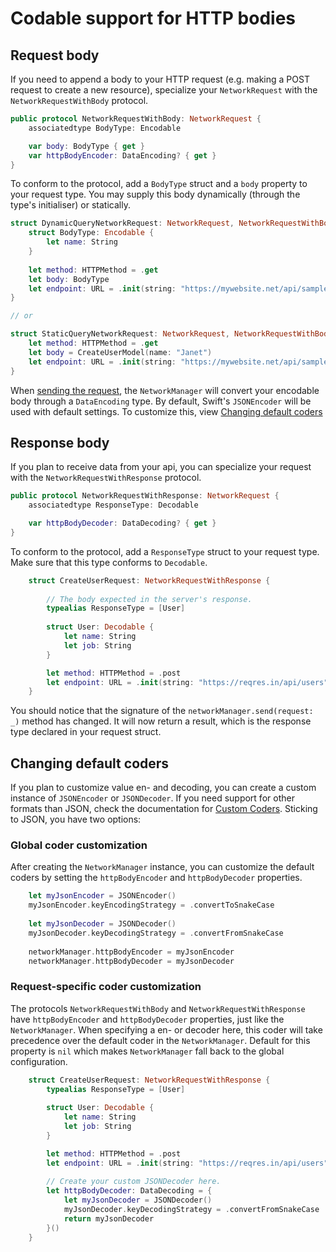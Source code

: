 #  Codable support for HTTP bodies

## Request body

If you need to append a body to your HTTP request (e.g. making a POST request to create a new resource), specialize your `NetworkRequest` with the `NetworkRequestWithBody` protocol.

```swift
public protocol NetworkRequestWithBody: NetworkRequest {
    associatedtype BodyType: Encodable

    var body: BodyType { get }
    var httpBodyEncoder: DataEncoding? { get }
}
```

To conform to the protocol, add a `BodyType` struct and a `body` property to your request type. You may supply this body dynamically (through the type's initialiser) or statically.

```swift
struct DynamicQueryNetworkRequest: NetworkRequest, NetworkRequestWithBody {
    struct BodyType: Encodable {
        let name: String
    }
    
    let method: HTTPMethod = .get
    let body: BodyType
    let endpoint: URL = .init(string: "https://mywebsite.net/api/sample")!
}

// or

struct StaticQueryNetworkRequest: NetworkRequest, NetworkRequestWithBody {
    let method: HTTPMethod = .get
    let body = CreateUserModel(name: "Janet")
    let endpoint: URL = .init(string: "https://mywebsite.net/api/sample")!
}
```

When [sending the request](Sending_Requests.md), the `NetworkManager` will convert your encodable body through a `DataEncoding` type. By default, Swift's `JSONEncoder` will be used with default settings. To customize this, view [Changing default coders](#changing-default-coders)

## Response body

If you plan to receive data from your api, you can specialize your request with the `NetworkRequestWithResponse` protocol.

```swift
public protocol NetworkRequestWithResponse: NetworkRequest {
    associatedtype ResponseType: Decodable

    var httpBodyDecoder: DataDecoding? { get }
}
```

To conform to the protocol, add a `ResponseType` struct to your request type. Make sure that this type conforms to `Decodable`.

```swift
    struct CreateUserRequest: NetworkRequestWithResponse {
        
        // The body expected in the server's response.
        typealias ResponseType = [User]
        
        struct User: Decodable {
            let name: String
            let job: String
        }

        let method: HTTPMethod = .post
        let endpoint: URL = .init(string: "https://reqres.in/api/users")!
    }
```

You should notice that the signature of the `networkManager.send(request: _)` method has changed. It will now return a result, which is the response type declared in your request struct.

## Changing default coders

If you plan to customize value en- and decoding, you can create a custom instance of `JSONEncoder` or `JSONDecoder`. If you need support for other formats than JSON, check the documentation for [Custom Coders](Custom_Coders.md). Sticking to JSON, you have two options:

### Global coder customization

After creating the `NetworkManager` instance, you can customize the default coders by setting the `httpBodyEncoder` and `httpBodyDecoder` properties.

```swift
    let myJsonEncoder = JSONEncoder()
    myJsonEncoder.keyEncodingStrategy = .convertToSnakeCase
    
    let myJsonDecoder = JSONDecoder()
    myJsonDecoder.keyDecodingStrategy = .convertFromSnakeCase
    
    networkManager.httpBodyEncoder = myJsonEncoder
    networkManager.httpBodyDecoder = myJsonDecoder
```

### Request-specific coder customization

The protocols `NetworkRequestWithBody` and `NetworkRequestWithResponse` have `httpBodyEncoder` and `httpBodyDecoder` properties, just like the `NetworkManager`. When specifying a en- or decoder here, this coder will take precedence over the default coder in the `NetworkManager`. Default for this property is `nil` which makes `NetworkManager` fall back to the global configuration.

```swift
    struct CreateUserRequest: NetworkRequestWithResponse {
        typealias ResponseType = [User]
        
        struct User: Decodable {
            let name: String
            let job: String
        }

        let method: HTTPMethod = .post
        let endpoint: URL = .init(string: "https://reqres.in/api/users")!
        
        // Create your custom JSONDecoder here.
        let httpBodyDecoder: DataDecoding = {
            let myJsonDecoder = JSONDecoder()
            myJsonDecoder.keyDecodingStrategy = .convertFromSnakeCase
            return myJsonDecoder
        }()
    }
```
